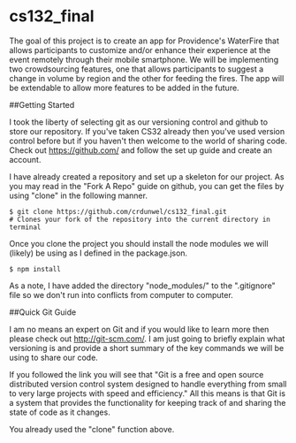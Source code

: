 cs132_final
===========

The goal of this project is to create an app for Providence's WaterFire that allows participants to customize and/or enhance their experience at the event remotely through their mobile smartphone.  We will be implementing two crowdsourcing features, one that allows participants to suggest a change in volume by region and the other for feeding the fires.  The app will be extendable to allow more features to be added in the future.

##Getting Started

I took the liberty of selecting git as our versioning control and github to store our repository.  If you've taken CS32 already then you've used version control before but if you haven't then welcome to the world of sharing code. Check out https://github.com/ and follow the set up guide and create an account.

I have already created a repository and set up a skeleton for our project. As you may read in the "Fork A Repo" guide on github, you can get the files by using "clone" in the following manner.

```
$ git clone https://github.com/crdunwel/cs132_final.git
# Clones your fork of the repository into the current directory in terminal
```

Once you clone the project you should install the node modules we will (likely) be using as I defined in the package.json.

```
$ npm install
```

As a note, I have added the directory "node_modules/" to the ".gitignore" file so we don't run into conflicts from computer to computer.

##Quick Git Guide

I am no means an expert on Git and if you would like to learn more then please check out http://git-scm.com/.  I am just going to briefly explain what versioning is and provide a short summary of the key commands we will be using to share our code.

If you followed the link you will see that "Git is a free and open source distributed version control system designed to handle everything from small to very large projects with speed and efficiency." All this means is that Git is a system that provides the functionality for keeping track of and sharing the state of code as it changes.

You already used the "clone" function above.  



